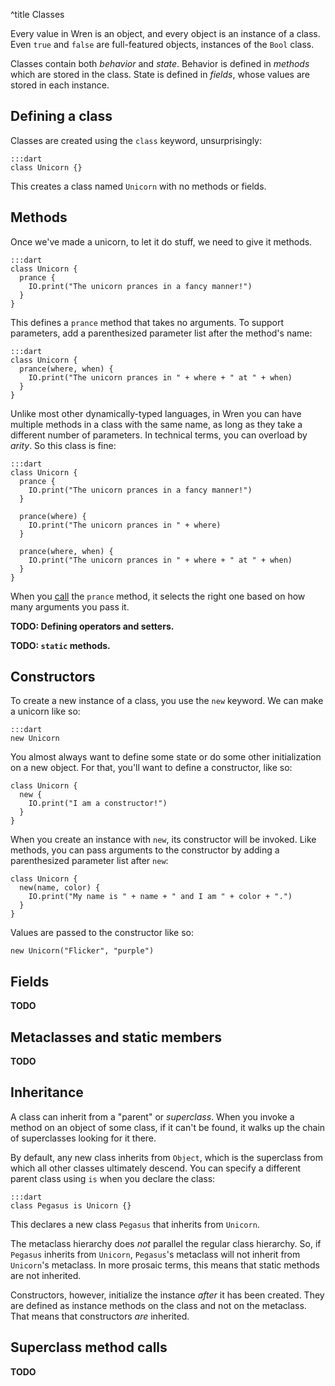 ^title Classes

Every value in Wren is an object, and every object is an instance of a class.
Even `true` and `false` are full-featured objects, instances of the `Bool` class.

Classes contain both *behavior* and *state*. Behavior is defined in *methods* which are stored in the class. State is defined in *fields*, whose values are stored in each instance.

## Defining a class

Classes are created using the `class` keyword, unsurprisingly:

    :::dart
    class Unicorn {}

This creates a class named `Unicorn` with no methods or fields.

## Methods

Once we've made a unicorn, to let it do stuff, we need to give it methods.

    :::dart
    class Unicorn {
      prance {
        IO.print("The unicorn prances in a fancy manner!")
      }
    }

This defines a `prance` method that takes no arguments. To support parameters, add a parenthesized parameter list after the method's name:

    :::dart
    class Unicorn {
      prance(where, when) {
        IO.print("The unicorn prances in " + where + " at " + when)
      }
    }

Unlike most other dynamically-typed languages, in Wren you can have multiple methods in a class with the same name, as long as they take a different number of parameters. In technical terms, you can overload by *arity*. So this class is fine:

    :::dart
    class Unicorn {
      prance {
        IO.print("The unicorn prances in a fancy manner!")
      }

      prance(where) {
        IO.print("The unicorn prances in " + where)
      }

      prance(where, when) {
        IO.print("The unicorn prances in " + where + " at " + when)
      }
    }

When you [call](method-calls.html) the `prance` method, it selects the right one based on how many arguments you pass it.

**TODO: Defining operators and setters.**

**TODO: `static` methods.**

## Constructors

To create a new instance of a class, you use the `new` keyword. We can make a unicorn like so:

    :::dart
    new Unicorn

You almost always want to define some state or do some other initialization on a new object. For that, you'll want to define a constructor, like so:

    class Unicorn {
      new {
        IO.print("I am a constructor!")
      }
    }

When you create an instance with `new`, its constructor will be invoked. Like methods, you can pass arguments to the constructor by adding a parenthesized parameter list after `new`:

    class Unicorn {
      new(name, color) {
        IO.print("My name is " + name + " and I am " + color + ".")
      }
    }

Values are passed to the constructor like so:

    new Unicorn("Flicker", "purple")

## Fields

**TODO**

## Metaclasses and static members

**TODO**

## Inheritance

A class can inherit from a "parent" or *superclass*. When you invoke a method on an object of some class, if it can't be found, it walks up the chain of superclasses looking for it there.

By default, any new class inherits from `Object`, which is the superclass from which all other classes ultimately descend. You can specify a different parent class using `is` when you declare the class:

    :::dart
    class Pegasus is Unicorn {}

This declares a new class `Pegasus` that inherits from `Unicorn`.

The metaclass hierarchy does *not* parallel the regular class hierarchy. So, if `Pegasus` inherits from `Unicorn`, `Pegasus`'s metaclass will not inherit from `Unicorn`'s metaclass. In more prosaic terms, this means that static methods are not inherited.

Constructors, however, initialize the instance *after* it has been created. They are defined as instance methods on the class and not on the metaclass. That means that constructors *are* inherited.

## Superclass method calls

**TODO**
